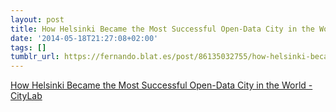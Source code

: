 ```yaml
---
layout: post
title: How Helsinki Became the Most Successful Open-Data City in the World - CityLab
date: '2014-05-18T21:27:08+02:00'
tags: []
tumblr_url: https://fernando.blat.es/post/86135032755/how-helsinki-became-the-most-successful-open-data
---
```

[How Helsinki Became the Most Successful Open-Data City in the World - CityLab](http://www.citylab.com/tech/2014/04/how-helsinki-mashed-open-data-regionalism/8994/)  
